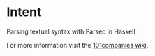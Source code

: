 # Intent
Parsing textual syntax with Parsec in Haskell

For more information visit the [101companies wiki](http://www.101companies.org).